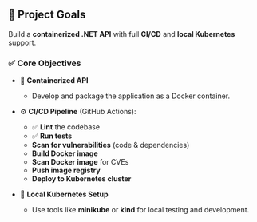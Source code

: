 ## 🚀 Project Goals

Build a **containerized .NET API** with full **CI/CD** and **local Kubernetes** support.

### ✅ Core Objectives

- 🧱 **Containerized API**
  - Develop and package the application as a Docker container.

- ⚙️ **CI/CD Pipeline** (GitHub Actions):
  - ✅ **Lint** the codebase
  - ✅ **Run tests**
  - **Scan for vulnerabilities** (code & dependencies)
  - **Build Docker image**
  - **Scan Docker image** for CVEs
  - **Push image registry**
  - **Deploy to Kubernetes cluster**

- 🧪 **Local Kubernetes Setup**
  - Use tools like **minikube** or **kind** for local testing and development.
